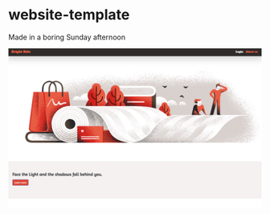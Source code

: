 # website-template
Made in a boring Sunday afternoon


![Alt text](assets/screenshot/screenshot.png?raw=True "screenshot") 

